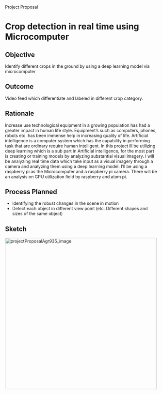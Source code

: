 Project Proposal

# Crop detection in real time using Microcomputer 


## Objective

Identify different crops in the ground by using a deep learning model via microcomputer


## Outcome

Video feed which differentiate and labeled in different crop category. 


## Rationale

Increase use technological equipment in a growing population has had a greater impact in human life style. Equipment’s such as computers, phones, robots etc.   has been immense help in increasing quality of life. Artificial intelligence is a computer system which has the capability in performing task that are ordinary require human intelligent.  In this project ill be utilizing deep learning which is a sub part in Artificial intelligence, for the most part is creating or training models by analyzing substantial visual imagery. I will be analyzing real time data which take input as a visual imagery through a camera and analyzing them using a deep learning model. I’ll be using a raspberry pi as the Microcomputer and a raspberry pi camera. There will be an analysis on GPU utilization field by raspberry and atom pi.

## Process Planned

- Identifying the robust changes in the scene in motion
- Detect each object in different view point (etc. Different shapes and sizes of the same object)

## Sketch

<img src="projectProposalAgr935.jpg" alt="projectProposalAgr935_image" width="500"/>
